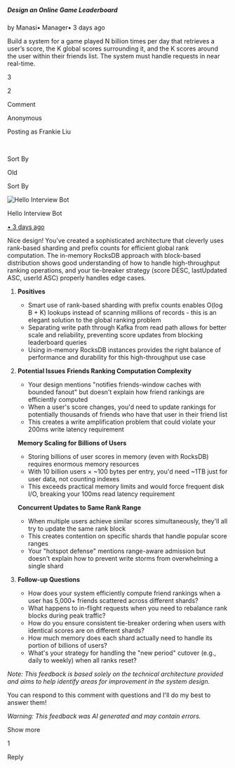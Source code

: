 ##### Design an Online Game Leaderboard

by Manasi• Manager• 3 days ago

Build a system for a game played N billion times per day that retrieves a user’s score, the K global scores surrounding it, and the K scores around the user within their friends list. The system must handle requests in near real-time.

3

2

Comment

Anonymous

Posting as Frankie Liu

​

Sort By

Old

Sort By

![Hello Interview Bot](https://hellointerview-files.s3.us-west-2.amazonaws.com/public-media/hilogo.jpg)

Hello Interview Bot

[• 3 days ago](https://www.hellointerview.com/community/submissions/cmeolbmm90531ad08nredgzyq#comment-cmeolcarh003had3abien2vhm)

Nice design! You've created a sophisticated architecture that cleverly uses rank-based sharding and prefix counts for efficient global rank computation. The in-memory RocksDB approach with block-based distribution shows good understanding of how to handle high-throughput ranking operations, and your tie-breaker strategy (score DESC, lastUpdated ASC, userId ASC) properly handles edge cases.

1.  **Positives**
    
    -   Smart use of rank-based sharding with prefix counts enables O(log B + K) lookups instead of scanning millions of records - this is an elegant solution to the global ranking problem
    -   Separating write path through Kafka from read path allows for better scale and reliability, preventing score updates from blocking leaderboard queries
    -   Using in-memory RocksDB instances provides the right balance of performance and durability for this high-throughput use case
2.  **Potential Issues** **Friends Ranking Computation Complexity**
    
    -   Your design mentions "notifies friends-window caches with bounded fanout" but doesn't explain how friend rankings are efficiently computed
    -   When a user's score changes, you'd need to update rankings for potentially thousands of friends who have that user in their friend list
    -   This creates a write amplification problem that could violate your 200ms write latency requirement
    
    **Memory Scaling for Billions of Users**
    
    -   Storing billions of user scores in memory (even with RocksDB) requires enormous memory resources
    -   With 10 billion users × ~100 bytes per entry, you'd need ~1TB just for user data, not counting indexes
    -   This exceeds practical memory limits and would force frequent disk I/O, breaking your 100ms read latency requirement
    
    **Concurrent Updates to Same Rank Range**
    
    -   When multiple users achieve similar scores simultaneously, they'll all try to update the same rank block
    -   This creates contention on specific shards that handle popular score ranges
    -   Your "hotspot defense" mentions range-aware admission but doesn't explain how to prevent write storms from overwhelming a single shard
3.  **Follow-up Questions**
    
    -   How does your system efficiently compute friend rankings when a user has 5,000+ friends scattered across different shards?
    -   What happens to in-flight requests when you need to rebalance rank blocks during peak traffic?
    -   How do you ensure consistent tie-breaker ordering when users with identical scores are on different shards?
    -   How much memory does each shard actually need to handle its portion of billions of users?
    -   What's your strategy for handling the "new period" cutover (e.g., daily to weekly) when all ranks reset?

_Note: This feedback is based solely on the technical architecture provided and aims to help identify areas for improvement in the system design._

You can respond to this comment with questions and I'll do my best to answer them!

_Warning: This feedback was AI generated and may contain errors._

Show more

1

Reply